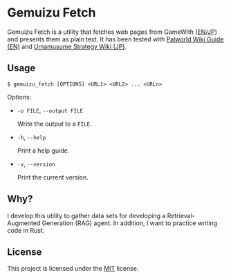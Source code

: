 # Gemuizu Fetch

Gemuizu Fetch is a utility that fetches web pages from GameWith ([EN](https://gamewith.net)/[JP](https://gamewith.jp))
and presents them as plain text. It has been tested with [Palworld Wiki Guide (EN)](https://gamewith.net/palworld/)
and [Umamusume Strategy Wiki (JP)](https://gamewith.jp/uma-musume/).

## Usage

```shell
$ gemuizu_fetch [OPTIONS] <URL1> <URL2> ... <URLn>
```

Options:

- `-o FILE`, `--output FILE`
  
  Write the output to a `FILE`.
- `-h`, `--help`

  Print a help guide.
- `-v`, `--version`

  Print the current version.

## Why?

I develop this utility to gather data sets for developing a Retrieval-Augmented Generation (RAG) agent.
In addition, I want to practice writing code in Rust.

## License

This project is licensed under the [MIT](./LICENSE) license.
